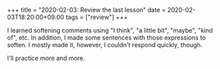+++
title =  "2020-02-03: Review the last lesson"
date = 2020-02-03T18:20:00+09:00
tags = ["review"]
+++

I learned softening comments using "I think", "a little bit", "maybe", "kind of", etc.
In addition, I made some sentences with those expressions to soften.
I mostly made it, however, I couldn't respond quickly, though.

I'll practice more and more.

